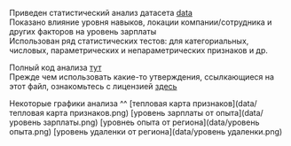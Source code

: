 Приведен статистический анализ датасета [data](https://github.com/UlyanaGru/EDA_practice/tree/master/data)\
Показано влияние уровня навыков, локации компании/сотрудника и других факторов на уровень зарплаты\
Использован ряд статистических тестов: для категориальных, числовых, параметрических и непараметрических признаков и др.

Полный код анализа [тут](https://github.com/UlyanaGru/EDA_practice/blob/master/EDA_practice.ipynb)\
Прежде чем использовать какие-то утверждения, ссылкающиеся на этот файл, ознакомьтесь с лицензией [здесь](https://github.com/UlyanaGru/EDA_practice/blob/master/LICENSE)

Некоторые графики анализа ^^
[тепловая карта признаков](data/тепловая карта признаков.png)
[уровень зарплаты от опыта](data/уровень зарплаты.png)
[уровнеь опыта от региона](data/уровень опыта.png)
[уровень удаленки от региона](data/уровень удаленки.png)